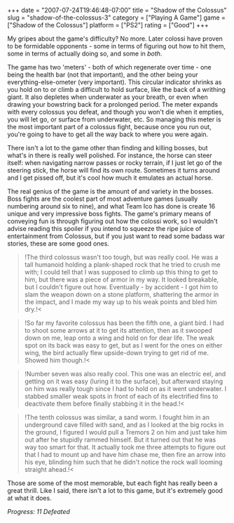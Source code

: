 +++
date = "2007-07-24T19:46:48-07:00"
title = "Shadow of the Colossus"
slug = "shadow-of-the-colossus-3"
category = ["Playing A Game"]
game = ["Shadow of the Colossus"]
platform = ["PS2"]
rating = ["Good"]
+++

My gripes about the game's difficulty?  No more.  Later colossi have proven to be formidable opponents - some in terms of figuring out how to hit them, some in terms of actually doing so, and some in <i>both</i>.

The game has two 'meters' - both of which regenerate over time - one being the health bar (not that important), and the other being your everything-else-ometer (very important).  This circular indicator shrinks as you hold on to or climb a difficult to hold surface, like the back of a writhing giant.  It also depletes when underwater as your breath, or even when drawing your bowstring back for a prolonged period.  The meter expands with every colossus you defeat, and though you won't die when it empties, you will let go, or surface from underwater, etc.  So managing this meter is the most important part of a colossus fight, because once you run out, you're going to have to get all the way back to where you were again.

There isn't a lot to the game other than finding and killing bosses, but what's in there is really well polished.  For instance, the horse can steer itself: when navigating narrow passes or rocky terrain, if I just let go of the steering stick, the horse will find its own route.  Sometimes it turns around and I get pissed off, but it's cool how much it emulates an actual horse.

The real genius of the game is the amount of and variety in the bosses.  Boss fights are the coolest part of most adventure games (usually numbering around six to nine), and what Team Ico has done is create 16 unique and very impressive boss fights.  The game's primary means of conveying fun is through figuring out how the colossi work, so I wouldn't advise reading this spoiler if you intend to squeeze the ripe juice of entertainment from Colossus, but if you just want to read some badass war stories, these are some good ones.

>!The third colossus wasn't too tough, but was really cool.  He was a tall humanoid holding a plank-shaped rock that he tried to crush me with; I could tell that I was supposed to climb up this thing to get to him, but there was a piece of armor in my way.  It looked breakable, but I couldn't figure out how.  Eventually - by accident - I got him to slam the weapon down on a stone platform, shattering the armor in the impact, and I made my way up to his weak points and bled him dry.!<

>!So far my favorite colossus has been the fifth one, a giant bird.  I had to shoot some arrows at it to get its attention, then as it swooped down on me, leap onto a wing and hold on for dear life.  The weak spot on its back was easy to get, but as I went for the ones on either wing, the bird actually flew upside-down trying to get rid of me.  Showed him though.!<

>!Number seven was also really cool.  This one was an electric eel, and getting on it was easy (luring it to the surface), but afterward staying on him was really tough since I had to hold on as it went underwater.  I stabbed smaller weak spots in front of each of its electrified fins to deactivate them before finally stabbing it in the head.!<

>!The tenth colossus was similar, a sand worm.  I fought him in an underground cave filled with sand, and as I looked at the big rocks in the ground, I figured I would pull a Tremors 2 on him and just take him out after he stupidly rammed himself.  But it turned out that he was way too smart for that.  It actually took me three attempts to figure out that I had to mount up and have him chase me, then fire an arrow into his eye, blinding him such that he didn't notice the rock wall looming straight ahead.!<

Those are some of the most memorable, but each fight has really been a great thrill.  Like I said, there isn't a lot to this game, but it's extremely good at what it does.

<i>Progress: 11 Defeated</i>